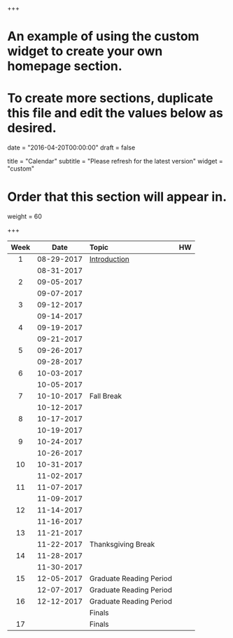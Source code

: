 +++
# An example of using the custom widget to create your own homepage section.
# To create more sections, duplicate this file and edit the values below as desired.

date = "2016-04-20T00:00:00"
draft = false

title = "Calendar"
subtitle = "Please refresh for the latest version"
widget = "custom"

# Order that this section will appear in.
weight = 60

+++

| Week |  Date      | Topic |   HW |
|:--:|:-------------:|:---------------------------|:---|
| 1 | 08-29-2017   |  [Introduction](publication/intro/) |       |
|   | 08-31-2017 | | |
| 2 | 09-05-2017 | | |
|   | 09-07-2017 | | |
| 3 | 09-12-2017 | | |
|   | 09-14-2017 | | |
| 4 | 09-19-2017 | | |
|   | 09-21-2017 | | |
| 5 | 09-26-2017 | | |
|   | 09-28-2017 | | |
| 6 | 10-03-2017 | | |
|   | 10-05-2017 | | |
| 7 | 10-10-2017 |Fall Break | |
|   | 10-12-2017 | | |
| 8 | 10-17-2017 | | |
|   | 10-19-2017 | | |
| 9 | 10-24-2017 | | |
|   | 10-26-2017 | | |
| 10| 10-31-2017 |        | | |
|   | 11-02-2017  | | |
| 11| 11-07-2017 |        | | |
|   | 11-09-2017 | | |
| 12| 11-14-2017 |        | | |
|   | 11-16-2017 | | |
| 13| 11-21-2017 | | |
|   | 11-22-2017 |Thanksgiving Break | |
| 14| 11-28-2017 | | |
|   | 11-30-2017 | | |
| 15| 12-05-2017 | Graduate Reading Period | |
|   | 12-07-2017 | Graduate Reading Period | |
| 16| 12-12-2017 | Graduate Reading Period | |
|   |        | Finals | |
| 17|        | Finals | |
